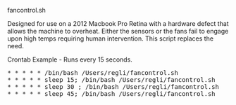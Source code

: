 fancontrol.sh


Designed for use on a 2012 Macbook Pro Retina with a hardware defect that allows the machine to overheat. Either the sensors or the fans fail to engage upon high temps requiring human intervention. This script replaces the need.


Crontab Example - Runs every 15 seconds.
<pre>
* * * * * /bin/bash /Users/regli/fancontrol.sh
* * * * * sleep 15; /bin/bash /Users/regli/fancontrol.sh
* * * * * sleep 30 ; /bin/bash /Users/regli/fancontrol.sh
* * * * * sleep 45; /bin/bash /Users/regli/fancontrol.sh
</pre>
